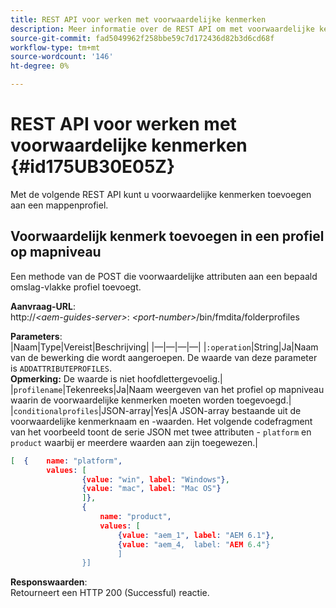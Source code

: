 ```yaml
---
title: REST API voor werken met voorwaardelijke kenmerken
description: Meer informatie over de REST API om met voorwaardelijke kenmerken te werken
source-git-commit: fad5049962f258bbe59c7d172436d82b3d6cd68f
workflow-type: tm+mt
source-wordcount: '146'
ht-degree: 0%

---
```



# REST API voor werken met voorwaardelijke kenmerken {#id175UB30E05Z}

Met de volgende REST API kunt u voorwaardelijke kenmerken toevoegen aan een mappenprofiel.

## Voorwaardelijk kenmerk toevoegen in een profiel op mapniveau

Een methode van de POST die voorwaardelijke attributen aan een bepaald omslag-vlakke profiel toevoegt.

**Aanvraag-URL**:\
http://*&lt;aem-guides-server>*: *&lt;port-number>*/bin/fmdita/folderprofiles

**Parameters**:\
|Naam|Type|Vereist|Beschrijving| |—|—|—|—| |`:operation`|String|Ja|Naam van de bewerking die wordt aangeroepen. De waarde van deze parameter is ``ADDATTRIBUTEPROFILES``. <br> **Opmerking:** De waarde is niet hoofdlettergevoelig.| |`profilename`|Tekenreeks|Ja|Naam weergeven van het profiel op mapniveau waarin de voorwaardelijke kenmerken moeten worden toegevoegd.| |`conditionalprofiles`|JSON-array|Yes|A JSON-array bestaande uit de voorwaardelijke kenmerknaam en -waarden. Het volgende codefragment van het voorbeeld toont de serie JSON met twee attributen - `platform` en `product` waarbij er meerdere waarden aan zijn toegewezen.|

```JSON
[  {    name: "platform",    
        values: [       
                {value: "win", label: "Windows"},       
                {value: "mac", label: "Mac OS"}    
                ]},
                {    
                    name: "product",    
                    values: [      
                        {value: "aem_1", label: "AEM 6.1"},     
                        {value: "aem_4,  label: "AEM 6.4"}  
                        ]  
                }]
```

**Responswaarden**:\
Retourneert een HTTP 200 \(Successful\) reactie.


